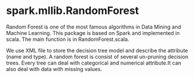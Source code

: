 spark.mllib.RandomForest
========================
Random Forest is one of the most famous algorithms in Data Mining and Machine Learning. 
This package is based on Spark and implemented in scala. The main function is in RandomForest.scala.

We use XML file to store the decision tree model and describe the attribute (name and type).
A random forest is consist of several un-pruning decision trees. Every tree can deal with 
categorical and numerical attribute.It can also deal with data with missing values.
